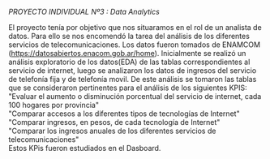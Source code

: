 *PROYECTO INDIVIDUAL Nº3 : Data Analytics*

El proyecto tenía por objetivo que nos situaramos en el rol de un analista de datos.
Para ello se nos encomendó la tarea del análisis de los diferentes servicios de telecomunicaciones.
Los datos fueron tomados de ENAMCOM (https://datosabiertos.enacom.gob.ar/home).
Inicialmente se realizó un análisis exploratorio de los datos(EDA) de las tablas correspondientes al servicio de internet, luego se analizaron los datos de ingresos del servicio de telefonía fija y de telefonía movil.
De este análisis se tomaron las tablas que se consideraron pertinentes para el análisis de los siguientes KPIS:<br>
"Evaluar el aumento o disminución porcentual del servicio de internet, cada 100 hogares por provincia"<br>
"Comparar accesos a los diferentes tipos de tecnologías de Internet"<br>
"Comparar ingresos, en pesos, de cada tecnología de Internet"<br>
"Comparar los ingresos anuales de los diferentes servicios de telecomunicaciones"<br>
Estos KPis fueron estudiados en el Dasboard.
